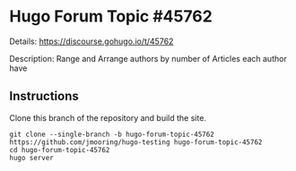 # Hugo Forum Topic #45762

Details: <https://discourse.gohugo.io/t/45762>

Description: Range and Arrange authors by number of Articles each author have

## Instructions

Clone this branch of the repository and build the site.

```text
git clone --single-branch -b hugo-forum-topic-45762 https://github.com/jmooring/hugo-testing hugo-forum-topic-45762
cd hugo-forum-topic-45762
hugo server
```
